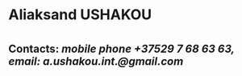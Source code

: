 # **Aliaksand USHAKOU** <h1>
 ## **Contacts**: _mobile phone +37529 7 68 63 63, email: a.ushakou.int.@gmail.com_ <h2>
